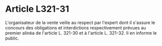 # Article L321-31

L'organisateur de la vente veille au respect par l'expert dont il s'assure le concours des obligations et interdictions respectivement prévues au premier alinéa de l'article L. 321-30 et à l'article L. 321-32. Il en informe le public.
